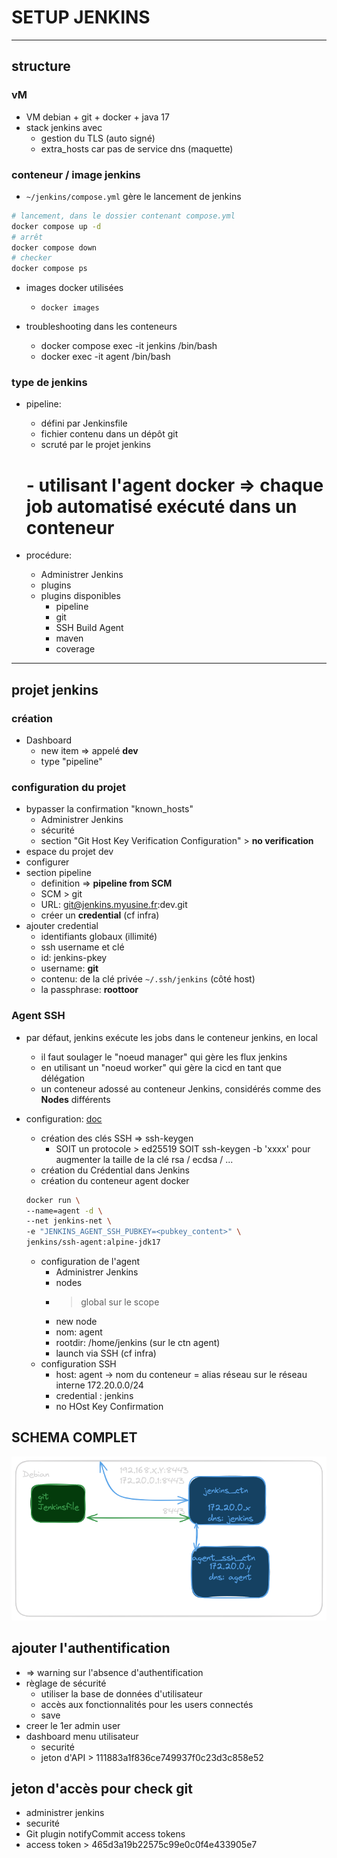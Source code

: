 # SETUP JENKINS

---

## structure

### vM

* VM debian + git + docker + java 17
* stack jenkins avec
   - gestion du TLS (auto signé)
   - extra_hosts car pas de service dns (maquette)

### conteneur / image jenkins

* `~/jenkins/compose.yml` gère le lancement de jenkins
```bash
# lancement, dans le dossier contenant compose.yml
docker compose up -d
# arrêt
docker compose down
# checker
docker compose ps
```

* images docker utilisées
  - `docker images`

* troubleshooting dans les conteneurs
  - docker compose exec -it jenkins /bin/bash
  - docker exec -it agent /bin/bash 

### type de jenkins

* pipeline:
   - défini par Jenkinsfile
   - fichier contenu dans un dépôt git
   - scruté par le projet jenkins
   # - utilisant l'agent docker => chaque job automatisé exécuté dans un conteneur

* procédure:
   - Administrer Jenkins
   - plugins
   - plugins disponibles
     + pipeline
     + git
     + SSH Build Agent
     + maven
     + coverage

---

## projet jenkins

### création

* Dashboard
  - new item => appelé **dev**
  - type "pipeline"

### configuration du projet
  - bypasser la confirmation "known_hosts"
    + Administrer Jenkins
    + sécurité
    + section "Git Host Key Verification Configuration" > **no verification**
  - espace du projet dev
  - configurer
  - section pipeline
    + definition => **pipeline from SCM**
    + SCM > git
    + URL: git@jenkins.myusine.fr:dev.git
    + créer un **credential** (cf infra)
  - ajouter credential
    + identifiants globaux (illimité)
    + ssh username et clé 
    + id: jenkins-pkey
    + username: **git**
    + contenu: de la clé privée `~/.ssh/jenkins` (côté host)
    + la passphrase: **roottoor**

### Agent SSH

* par défaut, jenkins exécute les jobs dans le conteneur jenkins, en local
  -  il faut soulager le "noeud manager" qui gère les flux jenkins
  - en utilisant un "noeud worker" qui gère la cicd en tant que délégation
  - un conteneur adossé au conteneur Jenkins, considérés comme des **Nodes** différents

* configuration: [doc](https://www.jenkins.io/doc/book/using/using-agents/)
  - création des clés SSH => ssh-keygen
    + SOIT un protocole > ed25519 SOIT ssh-keygen -b 'xxxx' pour augmenter la taille de la clé rsa / ecdsa / ...
  - création du Crédential dans Jenkins
  - création du conteneur agent docker

  ```bash
  docker run \
  --name=agent -d \
  --net jenkins-net \
  -e "JENKINS_AGENT_SSH_PUBKEY=<pubkey_content>" \
  jenkins/ssh-agent:alpine-jdk17
  ```
  - configuration de l'agent
    + Administrer Jenkins
    + nodes
    + > global sur le scope
    + new node
    + nom: agent
    + rootdir: /home/jenkins (sur le ctn agent)
    + launch via SSH (cf infra)
  - configuration SSH
    + host: agent -> nom du conteneur = alias réseau sur le réseau interne 172.20.0.0/24
    + credential : jenkins
    + no HOst Key Confirmation
## SCHEMA COMPLET

![](./schemas/schema-jenkins-docker.png)

## ajouter l'authentification

* => warning sur l'absence d'authentification
* règlage de sécurité 
  + utiliser la base de données d'utilisateur
  + accès aux fonctionnalités pour les users connectés
  + save
* creer le 1er admin user 
* dashboard menu utilisateur
  + securité
  + jeton d'API > 111883a1f836ce749937f0c23d3c858e52

## jeton d'accès pour check git

* administrer jenkins
* securité
* Git plugin notifyCommit access tokens
* access token > 465d3a19b22575c99e0c0f4e433905e7
